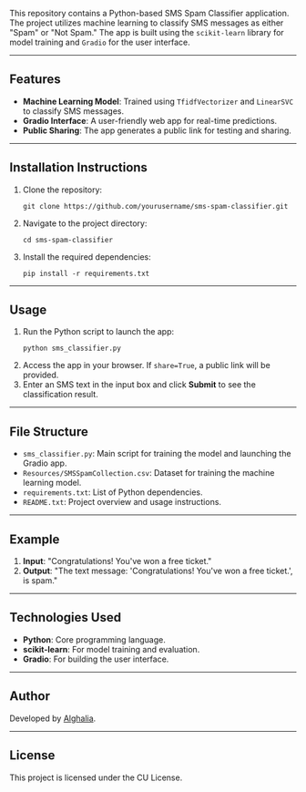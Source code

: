 This repository contains a Python-based SMS Spam Classifier application. The project utilizes machine learning to classify SMS messages as either "Spam" or "Not Spam." The app is built using the `scikit-learn` library for model training and `Gradio` for the user interface.

---

## Features

- **Machine Learning Model**: Trained using `TfidfVectorizer` and `LinearSVC` to classify SMS messages.
- **Gradio Interface**: A user-friendly web app for real-time predictions.
- **Public Sharing**: The app generates a public link for testing and sharing.

---

## Installation Instructions

1. Clone the repository:
   ```
   git clone https://github.com/yourusername/sms-spam-classifier.git
   ```
2. Navigate to the project directory:
   ```
   cd sms-spam-classifier
   ```
3. Install the required dependencies:
   ```
   pip install -r requirements.txt
   ```

---

## Usage

1. Run the Python script to launch the app:
   ```
   python sms_classifier.py
   ```
2. Access the app in your browser. If `share=True`, a public link will be provided.
3. Enter an SMS text in the input box and click **Submit** to see the classification result.

---

## File Structure

- `sms_classifier.py`: Main script for training the model and launching the Gradio app.
- `Resources/SMSSpamCollection.csv`: Dataset for training the machine learning model.
- `requirements.txt`: List of Python dependencies.
- `README.txt`: Project overview and usage instructions.

---

## Example

1. **Input**: "Congratulations! You've won a free ticket."
2. **Output**: "The text message: 'Congratulations! You've won a free ticket.', is spam."

---

## Technologies Used

- **Python**: Core programming language.
- **scikit-learn**: For model training and evaluation.
- **Gradio**: For building the user interface.

---

## Author

Developed by [Alghalia](https://github.com/alghalia).

---

## License

This project is licensed under the CU License.
